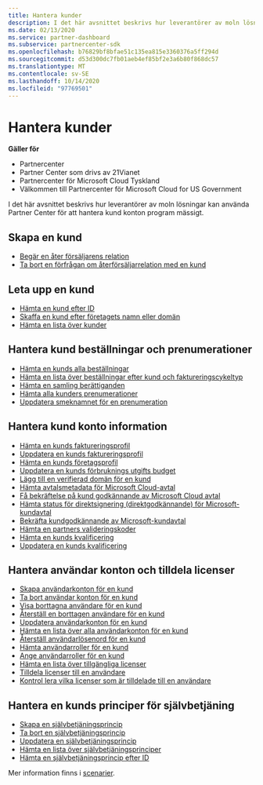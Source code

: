 ```yaml
---
title: Hantera kunder
description: I det här avsnittet beskrivs hur leverantörer av moln lösningar kan använda Partner Center för att hantera kund konton program mässigt.
ms.date: 02/13/2020
ms.service: partner-dashboard
ms.subservice: partnercenter-sdk
ms.openlocfilehash: b76829bf8bfae51c135ea815e3360376a5ff294d
ms.sourcegitcommit: d53d300dc7fb01aeb4ef85bf2e3a6b80f868dc57
ms.translationtype: MT
ms.contentlocale: sv-SE
ms.lasthandoff: 10/14/2020
ms.locfileid: "97769501"
---
```

# <a name="manage-customers"></a>Hantera kunder

**Gäller för**

- Partnercenter
- Partner Center som drivs av 21Vianet
- Partnercenter för Microsoft Cloud Tyskland
- Välkommen till Partnercenter för Microsoft Cloud for US Government

I det här avsnittet beskrivs hur leverantörer av moln lösningar kan använda Partner Center för att hantera kund konton program mässigt.

## <a name="create-a-customer"></a>Skapa en kund

- [Begär en åter försäljarens relation](request-reseller-relationship.md)
- [Ta bort en förfrågan om återförsäljarrelation med en kund](remove-a-reseller-relationship-with-a-customer.md)

## <a name="look-up-a-customer"></a>Leta upp en kund

- [Hämta en kund efter ID](get-a-customer-by-id.md)
- [Skaffa en kund efter företagets namn eller domän](get-a-customer-by-name.md)
- [Hämta en lista över kunder](get-a-list-of-customers.md)

## <a name="manage-customer-orders-and-subscriptions"></a>Hantera kund beställningar och prenumerationer

- [Hämta en kunds alla beställningar](get-all-of-a-customer-s-orders.md)
- [Hämta en lista över beställningar efter kund och faktureringscykeltyp](get-a-list-of-orders-by-customer-and-billing-cycle-type.md)
- [Hämta en samling berättiganden](get-a-collection-of-entitlements.md)
- [Hämta alla kunders prenumerationer](get-all-of-a-customer-s-subscriptions.md)
- [Uppdatera smeknamnet för en prenumeration](update-the-nickname-for-a-subscription.md)

## <a name="manage-customer-account-details"></a>Hantera kund konto information

- [Hämta en kunds faktureringsprofil](get-all-of-a-customer-s-billing-profiles.md)
- [Uppdatera en kunds faktureringsprofil](update-a-customer-s-billing-profile.md)
- [Hämta en kunds företagsprofil](get-a-customer-s-company-profile.md)
- [Uppdatera en kunds förbruknings utgifts budget](update-a-customer-s-usage-spending-budget.md)
- [Lägg till en verifierad domän för en kund](add-a-verified-domain-for-a-customer.md)
- [Hämta avtalsmetadata för Microsoft Cloud-avtal](get-agreement-metadata.md)
- [Få bekräftelse på kund godkännande av Microsoft Cloud avtal](get-confirmation-of-customer-consent.md)
- [Hämta status för direktsignering (direktgodkännande) för Microsoft-kundavtal](get-direct-sign-status-of-customer-agreement.md)
- [Bekräfta kundgodkännande av Microsoft-kundavtal](confirm-customer-consent-customer-agreement.md)
- [Hämta en partners valideringskoder](get-a-partner-s-validation-codes.md)
- [Hämta en kunds kvalificering](get-a-customer-s-qualification.md)
- [Uppdatera en kunds kvalificering](update-a-customer-s-qualification.md)

## <a name="manage-user-accounts-and-assign-licenses"></a>Hantera användar konton och tilldela licenser

- [Skapa användarkonton för en kund](create-user-accounts-for-a-customer.md)
- [Ta bort användar konton för en kund](delete-user-accounts-for-a-customer.md)
- [Visa borttagna användare för en kund](view-a-deleted-user.md)
- [Återställ en borttagen användare för en kund](restore-a-user-for-a-customer.md)
- [Uppdatera användarkonton för en kund](update-user-accounts-for-a-customer.md)
- [Hämta en lista över alla användarkonton för en kund](get-a-list-of-all-user-accounts-for-a-customer.md)
- [Återställ användarlösenord för en kund](reset-user-password-for-a-customer.md)
- [Hämta användarroller för en kund](get-user-roles-for-a-customer.md)
- [Ange användarroller för en kund](set-user-roles-for-a-customer.md)
- [Hämta en lista över tillgängliga licenser](get-a-list-of-available-licenses.md)
- [Tilldela licenser till en användare](assign-licenses-to-a-user.md)
- [Kontrol lera vilka licenser som är tilldelade till en användare](check-which-licenses-are-assigned-to-a-user.md)

## <a name="manage-a-customers-self-serve-policies"></a>Hantera en kunds principer för självbetjäning

- [Skapa en självbetjäningsprincip](create-a-self-serve-policy.md)
- [Ta bort en självbetjäningsprincip](delete-a-self-serve-policy.md)
- [Uppdatera en självbetjäningsprincip](update-a-self-serve-policy.md)
- [Hämta en lista över självbetjäningsprinciper](get-a-list-of-self-serve-policies.md)
- [Hämta en självbetjäningsprincip efter ID](get-a-self-serve-policy-by-id.md)

Mer information finns i [scenarier](scenarios.md).
